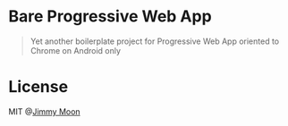 # Bare Progressive Web App

> Yet another boilerplate project for Progressive Web App oriented to Chrome on Android only

# License

MIT @[Jimmy Moon](http://ragingwind.me)
